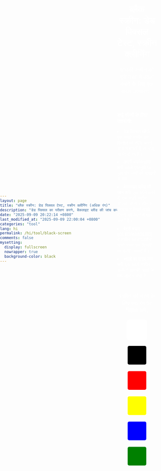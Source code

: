 ```yaml
---
layout: page
title: "ब्लैक स्क्रीन: डेड पिक्सल टेस्ट, स्क्रीन क्लीनिंग (अधिक रंग)"
description: "डेड पिक्सल का परीक्षण करने, बैकलाइट ब्लीड की जांच करने, अपनी स्क्रीन को साफ करने, OLED/AMOLED डिस्प्ले पर बिजली बचाने और आंखों के तनाव को कम करने के लिए इस पूरी ब्लैक स्क्रीन का उपयोग करें। आपके मॉनिटर के लिए एक बहुमुखी उपकरण।"
date: "2025-09-09 20:22:14 +0800"
last_modified_at: "2025-09-09 22:00:04 +0800"
categories: "tool"
lang: hi
permalink: /hi/tool/black-screen
comments: false
mysetting:
  display: fullscreen
  nowrapper: true
  background-color: black
---
```


<style>
  html, body {
    min-height: 100vh;
    margin: 0;
    padding: 0;
  }
  body {
    display: flex;
    align-items: center;
    justify-content: center;
  }
  #content {
    color: white;
    text-align: center;
    width: 90%;
    max-width: 800px;
    padding: 2rem 0;
  }
  #content h1 {
    font-size: 2.1em;
    margin-bottom: 20px;
  }
  #content p {
    font-size: 1.3em;
  }
  #more-info {
    margin-top: 20px;
    text-align: left;
    display: inline-block;
  }
  #more-info p {
    font-size: 1.2em;
    margin-bottom: 10px;
    font-weight: bold;
  }
  #more-info ul {
    list-style-position: inside;
    padding-left: 0;
  }
  #more-info li {
    font-size: 1em;
    margin-bottom: 8px;
  }
  #color-palette-container {
    margin-top: 30px;
  }
  #color-palette {
    display: flex;
    justify-content: center;
    flex-wrap: wrap;
    gap: 15px;
    margin-top: 15px;
  }
  .color-swatch {
    width: 60px;
    height: 60px;
    cursor: pointer;
    border: 3px solid white;
    border-radius: 8px;
    transition: transform 0.2s ease-in-out;
  }
  .color-swatch:hover {
    transform: scale(1.15);
  }
</style>

<div id="content">
  <h1>ब्लैक स्क्रीन: डेड पिक्सल टेस्ट, स्क्रीन क्लीनिंग</h1>
  <p>आपकी स्क्रीन को पूरी तरह से काला करने के लिए एक सरल उपकरण।</p>
  <div id="more-info">
    <p>कई चीजों के लिए उपयोगी:</p>
    <ul>
      <li><b>डेड पिक्सल खोजें:</b> एक काली स्क्रीन उन पिक्सल को स्पॉट करना आसान बनाती है जो चालू या बंद हो गए हैं।</li>
      <li><b>अपनी स्क्रीन साफ करें:</b> काली पृष्ठभूमि पर धूल और धब्बों को आसानी से देखें।</li>
      <li><b>बैकलाइट ब्लीड की जांच करें:</b> एक अंधेरे कमरे में, एक काली स्क्रीन आपको अपनी स्क्रीन के किनारों से रिसने वाली रोशनी को देखने में मदद करती है।</li>
      <li><b>बैटरी बचाएं (OLED/AMOLED):</b> ये स्क्रीन काला प्रदर्शित करते समय कम बिजली का उपयोग करती हैं।</li>
      <li><b>आंखों का तनाव कम करें:</b> एक काली स्क्रीन अंधेरे में आपकी आंखों के लिए आसान होती है।</li>
    </ul>
  </div>
  <div id="color-palette-container">
    <p>स्क्रीन को भरने के लिए एक रंग पर क्लिक करें:</p>
    <div id="color-palette">
      <div class="color-swatch" style="background-color: white;" data-color="white" title="सफेद स्क्रीन"></div>
      <div class="color-swatch" style="background-color: black;" data-color="black" title="ब्लैक स्क्रीन"></div>
      <div class="color-swatch" style="background-color: red;" data-color="red" title="लाल स्क्रीन"></div>
      <div class="color-swatch" style="background-color: yellow;" data-color="yellow" title="पीली स्क्रीन"></div>
      <div class="color-swatch" style="background-color: blue;" data-color="blue" title="नीली स्क्रीन"></div>
      <div class="color-swatch" style="background-color: green;" data-color="green" title="हरी स्क्रीन"></div>
    </div>
  </div>
</div>

<script>
  document.addEventListener('DOMContentLoaded', () => {
    const content = document.getElementById('content');
    const initialBodyBackground = document.body.style.backgroundColor || 'black';

    function enterFullscreen(color) {
      document.body.style.backgroundColor = color;
      content.style.display = 'none';

      document.documentElement.requestFullscreen().catch(err => {
        console.error(`फ़ुल-स्क्रीन मोड को सक्षम करने का प्रयास करते समय त्रुटि: ${err.message} (${err.name})`);
        exitFullscreen();
      });
    }

    function exitFullscreen() {
      if (document.fullscreenElement) {
        document.exitFullscreen();
      }
      content.style.display = 'block';
      document.body.style.backgroundColor = initialBodyBackground;
    }

    document.querySelectorAll('.color-swatch').forEach(swatch => {
      swatch.addEventListener('click', (e) => {
        const color = e.target.dataset.color;
        enterFullscreen(color);
      });
    });

    document.addEventListener('fullscreenchange', () => {
      if (!document.fullscreenElement) {
        exitFullscreen();
      }
    });

    // Allow exiting fullscreen with a click/tap on the screen
    document.addEventListener('click', (e) => {
        if (document.fullscreenElement && e.target === document.documentElement) {
            exitFullscreen();
        }
    });
  });
</script>